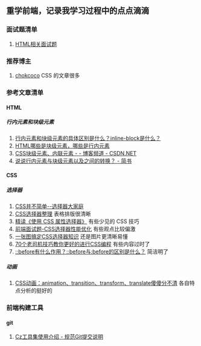 ## 重学前端，记录我学习过程中的点点滴滴

### 面试题清单

1. [HTML相关面试题](<https://github.com/tjx666/FE-Getting-Started/blob/master/HTML/README.md>)

### 推荐博主

1. [chokcoco](<https://www.cnblogs.com/coco1s>) CSS 的文章很多

### 参考文章清单

#### HTML

##### 行内元素和块级元素

1. [行内元素和块级元素的具体区别是什么？inline-block是什么？](https://www.cnblogs.com/iceflorence/p/6626187.html)
2. [HTML哪些是块级元素，哪些是行内元素](https://www.cnblogs.com/yxm440/p/7667539.html)
3. [CSS块级元素、内联元素 - - 博客频道 - CSDN.NET](https://link.jianshu.com/?t=http://blog.csdn.net/sunlovefly2012/article/details/16859659)
4. [说说行内元素与块级元素以及之间的转换？ - 简书](https://www.jianshu.com/p/274614a078f3)

#### CSS

##### 选择器

1. [CSS并不简单--选择器大家庭](<https://juejin.im/post/59a61c11f265da248d0ce1e5>)
2. [CSS选择器整理](<https://segmentfault.com/a/1190000007815822>) 表格排版很清晰
3. [精读《使用 CSS 属性选择器》](<https://juejin.im/post/5bfb411a6fb9a049f153df56>) 有些少见的 CSS 技巧
4. [前端面试题-CSS选择器性能优化](<https://segmentfault.com/a/1190000013768970#articleHeader3>) 有些观点比较偏激
5. [一张图搞定CSS选择器知识](<https://www.nuist.today/ejIjWE/>) 还是图片更清晰易懂
6. [70个老司机技巧教你更好的进行CSS编程](<https://juejin.im/entry/5aceccc2f265da23945fdb84>) 有些内容过时了
7. [::before有什么作用？::before与:before的区别是什么？](<http://m.php.cn/article/412795.html>) 简洁明了

##### 动画

1. [CSS动画：animation、transition、transform、translate傻傻分不清](<https://juejin.im/post/5b137e6e51882513ac201dfb>) 各自特点分析的挺好的

### 前端构建工具

#### git

1. [Cz工具集使用介绍 - 规范Git提交说明](https://juejin.im/post/5cc4694a6fb9a03238106eb9)

   